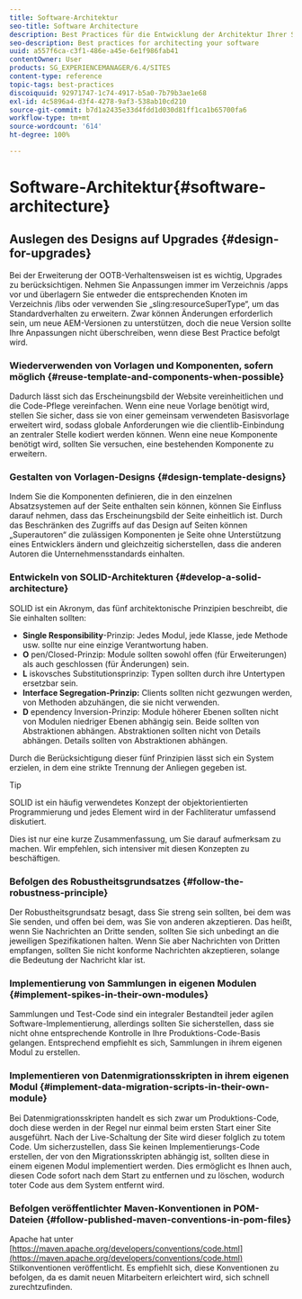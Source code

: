 ```yaml
---
title: Software-Architektur
seo-title: Software Architecture
description: Best Practices für die Entwicklung der Architektur Ihrer Software
seo-description: Best practices for architecting your software
uuid: a557f6ca-c3f1-486e-a45e-6e1f986fab41
contentOwner: User
products: SG_EXPERIENCEMANAGER/6.4/SITES
content-type: reference
topic-tags: best-practices
discoiquuid: 92971747-1c74-4917-b5a0-7b79b3ae1e68
exl-id: 4c5896a4-d3f4-4278-9af3-538ab10cd210
source-git-commit: b7d1a2435e33d4fdd1d030d81ff1ca1b65700fa6
workflow-type: tm+mt
source-wordcount: '614'
ht-degree: 100%

---
```


# Software-Architektur{#software-architecture}

## Auslegen des Designs auf Upgrades {#design-for-upgrades}

Bei der Erweiterung der OOTB-Verhaltensweisen ist es wichtig, Upgrades zu berücksichtigen. Nehmen Sie Anpassungen immer im Verzeichnis /apps vor und überlagern Sie entweder die entsprechenden Knoten im Verzeichnis /libs oder verwenden Sie „sling:resourceSuperType“, um das Standardverhalten zu erweitern. Zwar können Änderungen erforderlich sein, um neue AEM-Versionen zu unterstützen, doch die neue Version sollte Ihre Anpassungen nicht überschreiben, wenn diese Best Practice befolgt wird.

### Wiederverwenden von Vorlagen und Komponenten, sofern möglich {#reuse-template-and-components-when-possible}

Dadurch lässt sich das Erscheinungsbild der Website vereinheitlichen und die Code-Pflege vereinfachen. Wenn eine neue Vorlage benötigt wird, stellen Sie sicher, dass sie von einer gemeinsam verwendeten Basisvorlage erweitert wird, sodass globale Anforderungen wie die clientlib-Einbindung an zentraler Stelle kodiert werden können. Wenn eine neue Komponente benötigt wird, sollten Sie versuchen, eine bestehenden Komponente zu erweitern.

### Gestalten von Vorlagen-Designs {#design-template-designs}

Indem Sie die Komponenten definieren, die in den einzelnen Absatzsystemen auf der Seite enthalten sein können, können Sie Einfluss darauf nehmen, dass das Erscheinungsbild der Seite einheitlich ist. Durch das Beschränken des Zugriffs auf das Design auf Seiten können „Superautoren“ die zulässigen Komponenten je Seite ohne Unterstützung eines Entwicklers ändern und gleichzeitig sicherstellen, dass die anderen Autoren die Unternehmensstandards einhalten.

### Entwickeln von SOLID-Architekturen {#develop-a-solid-architecture}

SOLID ist ein Akronym, das fünf architektonische Prinzipien beschreibt, die Sie einhalten sollten:

* **Single Responsibility**-Prinzip: Jedes Modul, jede Klasse, jede Methode usw. sollte nur eine einzige Verantwortung haben.
* **O** pen/Closed-Prinzip: Module sollten sowohl offen (für Erweiterungen) als auch geschlossen (für Änderungen) sein.
* **L** iskovsches Substitutionsprinzip: Typen sollten durch ihre Untertypen ersetzbar sein.
* **Interface Segregation-Prinzip:** Clients sollten nicht gezwungen werden, von Methoden abzuhängen, die sie nicht verwenden.
* **D** ependency Inversion-Prinzip: Module höherer Ebenen sollten nicht von Modulen niedriger Ebenen abhängig sein. Beide sollten von Abstraktionen abhängen. Abstraktionen sollten nicht von Details abhängen. Details sollten von Abstraktionen abhängen.

Durch die Berücksichtigung dieser fünf Prinzipien lässt sich ein System erzielen, in dem eine strikte Trennung der Anliegen gegeben ist.

>[!TIP]
>
>SOLID ist ein häufig verwendetes Konzept der objektorientierten Programmierung und jedes Element wird in der Fachliteratur umfassend diskutiert.
>
>Dies ist nur eine kurze Zusammenfassung, um Sie darauf aufmerksam zu machen. Wir empfehlen, sich intensiver mit diesen Konzepten zu beschäftigen.

### Befolgen des Robustheitsgrundsatzes {#follow-the-robustness-principle}

Der Robustheitsgrundsatz besagt, dass Sie streng sein sollten, bei dem was Sie senden, und offen bei dem, was Sie von anderen akzeptieren. Das heißt, wenn Sie Nachrichten an Dritte senden, sollten Sie sich unbedingt an die jeweiligen Spezifikationen halten. Wenn Sie aber Nachrichten von Dritten empfangen, sollten Sie nicht konforme Nachrichten akzeptieren, solange die Bedeutung der Nachricht klar ist.

### Implementierung von Sammlungen in eigenen Modulen {#implement-spikes-in-their-own-modules}

Sammlungen und Test-Code sind ein integraler Bestandteil jeder agilen Software-Implementierung, allerdings sollten Sie sicherstellen, dass sie nicht ohne entsprechende Kontrolle in Ihre Produktions-Code-Basis gelangen. Entsprechend empfiehlt es sich, Sammlungen in ihrem eigenen Modul zu erstellen.

### Implementieren von Datenmigrationsskripten in ihrem eigenen Modul {#implement-data-migration-scripts-in-their-own-module}

Bei Datenmigrationsskripten handelt es sich zwar um Produktions-Code, doch diese werden in der Regel nur einmal beim ersten Start einer Site ausgeführt. Nach der Live-Schaltung der Site wird dieser folglich zu totem Code. Um sicherzustellen, dass Sie keinen Implementierungs-Code erstellen, der von den Migrationsskripten abhängig ist, sollten diese in einem eigenen Modul implementiert werden. Dies ermöglicht es Ihnen auch, diesen Code sofort nach dem Start zu entfernen und zu löschen, wodurch toter Code aus dem System entfernt wird.

### Befolgen veröffentlichter Maven-Konventionen in POM-Dateien {#follow-published-maven-conventions-in-pom-files}

Apache hat unter [https://maven.apache.org/developers/conventions/code.html](https://maven.apache.org/developers/conventions/code.html) Stilkonventionen veröffentlicht. Es empfiehlt sich, diese Konventionen zu befolgen, da es damit neuen Mitarbeitern erleichtert wird, sich schnell zurechtzufinden.

